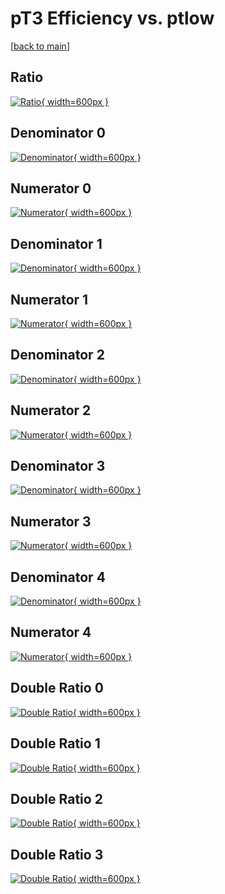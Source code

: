 # pT3 Efficiency vs. ptlow

[[back to main](./)]



## Ratio

[![Ratio](../mtv/var/pT3_xtr_0_0_eff_ptlow.png){ width=600px }](../mtv/var/pT3_xtr_0_0_eff_ptlow.pdf)

## Denominator 0

[![Denominator](../mtv/den/pT3_xtr_0_0_eff_ptlow_den0.png){ width=600px }](../mtv/den/pT3_xtr_0_0_eff_ptlow_den0.pdf)

## Numerator 0

[![Numerator](../mtv/num/pT3_xtr_0_0_eff_ptlow_num0.png){ width=600px }](../mtv/num/pT3_xtr_0_0_eff_ptlow_num0.pdf)

## Denominator 1

[![Denominator](../mtv/den/pT3_xtr_0_0_eff_ptlow_den1.png){ width=600px }](../mtv/den/pT3_xtr_0_0_eff_ptlow_den1.pdf)

## Numerator 1

[![Numerator](../mtv/num/pT3_xtr_0_0_eff_ptlow_num1.png){ width=600px }](../mtv/num/pT3_xtr_0_0_eff_ptlow_num1.pdf)

## Denominator 2

[![Denominator](../mtv/den/pT3_xtr_0_0_eff_ptlow_den2.png){ width=600px }](../mtv/den/pT3_xtr_0_0_eff_ptlow_den2.pdf)

## Numerator 2

[![Numerator](../mtv/num/pT3_xtr_0_0_eff_ptlow_num2.png){ width=600px }](../mtv/num/pT3_xtr_0_0_eff_ptlow_num2.pdf)

## Denominator 3

[![Denominator](../mtv/den/pT3_xtr_0_0_eff_ptlow_den3.png){ width=600px }](../mtv/den/pT3_xtr_0_0_eff_ptlow_den3.pdf)

## Numerator 3

[![Numerator](../mtv/num/pT3_xtr_0_0_eff_ptlow_num3.png){ width=600px }](../mtv/num/pT3_xtr_0_0_eff_ptlow_num3.pdf)

## Denominator 4

[![Denominator](../mtv/den/pT3_xtr_0_0_eff_ptlow_den4.png){ width=600px }](../mtv/den/pT3_xtr_0_0_eff_ptlow_den4.pdf)

## Numerator 4

[![Numerator](../mtv/num/pT3_xtr_0_0_eff_ptlow_num4.png){ width=600px }](../mtv/num/pT3_xtr_0_0_eff_ptlow_num4.pdf)

## Double Ratio 0

[![Double Ratio](../mtv/ratio/pT3_xtr_0_0_eff_ptlow_ratio0.png){ width=600px }](../mtv/ratio/pT3_xtr_0_0_eff_ptlow_ratio0.pdf)

## Double Ratio 1

[![Double Ratio](../mtv/ratio/pT3_xtr_0_0_eff_ptlow_ratio1.png){ width=600px }](../mtv/ratio/pT3_xtr_0_0_eff_ptlow_ratio1.pdf)

## Double Ratio 2

[![Double Ratio](../mtv/ratio/pT3_xtr_0_0_eff_ptlow_ratio2.png){ width=600px }](../mtv/ratio/pT3_xtr_0_0_eff_ptlow_ratio2.pdf)

## Double Ratio 3

[![Double Ratio](../mtv/ratio/pT3_xtr_0_0_eff_ptlow_ratio3.png){ width=600px }](../mtv/ratio/pT3_xtr_0_0_eff_ptlow_ratio3.pdf)

